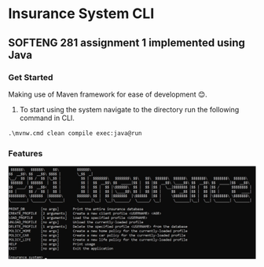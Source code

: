 # Insurance System CLI
## SOFTENG 281 assignment 1 implemented using Java
### Get Started
Making use of Maven framework for ease of development 😊.
1. To start using the system navigate to the directory run the following command in CLI.
```html
.\mvnw.cmd clean compile exec:java@run
```
### Features
![Features](readme_content/features2.jpg)


